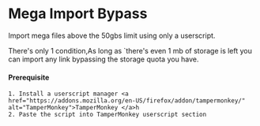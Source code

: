 # Mega Import Bypass


Import mega files above the 50gbs limit using only a userscript.
 
There's only 1 condition,As long as `there's even 1 mb of storage is left you can import any link bypassing the storage quota you have.

#### Prerequisite

	1. Install a userscript manager <a href="https://addons.mozilla.org/en-US/firefox/addon/tampermonkey/" alt="TamperMonkey">TamperMonkey </a>h
	2. Paste the script into TamperMonkey userscript section
